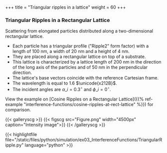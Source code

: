 +++
title = "Triangular ripples in a lattice"
weight = 60
+++

### Triangular Ripples in a Rectangular Lattice

Scattering from elongated particles distributed along a two-dimensional rectangular lattice.

* Each particle has a triangular profile ("Ripple2" form factor) with a length of $100$ nm, a width of $20$ nm and a height of $4$ nm.
* They are placed along a rectangular lattice on top of a substrate.
* This lattice is characterized by a lattice length of $200$ nm in the direction of the long axis of the particles and of $50$ nm in the perpendicular direction.
* The lattice's base vectors coincide with the reference Cartesian frame.
* The wavelength is equal to $1.6$ $\unicode{x212B}$.
* The incident angles are $\alpha\_i = 0.3 ^{\circ}$ and $\phi\_i = 0^{\circ}$.

View the example on [Cosine Ripples on a Rectangular Lattice]({{% ref-example "interference-functions/cosine-ripples-at-rect-lattice" %}}) for comparison.

{{< galleryscg >}}
{{< figscg src="Figure.png" width="4500px" caption="Intensity image">}}
{{< /galleryscg >}}

{{< highlightfile file="/static/files/python/simulation/ex03_InterferenceFunctions/TriangularRipple.py" language="python" >}}
